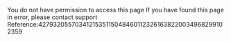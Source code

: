 You do not have permission to access this page If you have found this page in error, please contact support Reference:42793205570341215351150484601123261638220034968299102359